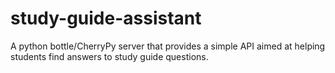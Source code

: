 # study-guide-assistant
A python bottle/CherryPy server that provides a simple API aimed at helping students find answers to study guide questions.
